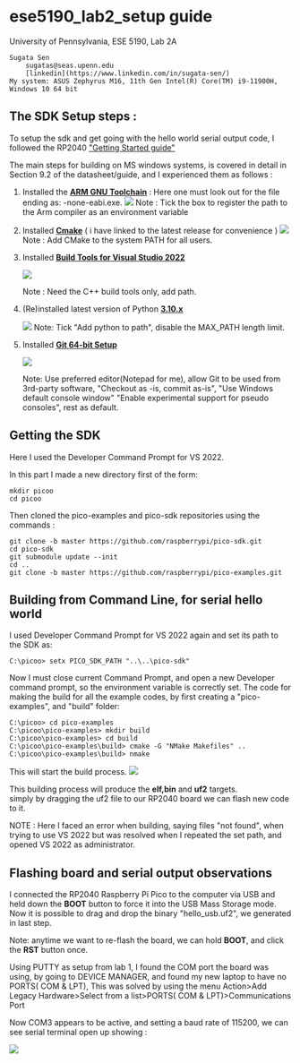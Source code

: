 # ese5190_lab2_setup guide
University of Pennsylvania, ESE 5190, Lab 2A

    Sugata Sen
        sugatas@seas.upenn.edu
        [linkedin](https://www.linkedin.com/in/sugata-sen/)
    My system: ASUS Zephyrus M16, 11th Gen Intel(R) Core(TM) i9-11900H, Windows 10 64 bit

## The SDK Setup steps : 

To setup the sdk and get going with the hello world serial output code, I followed the RP2040 ["Getting Started guide"](https://datasheets.raspberrypi.com/pico/getting-started-with-pico.pdf)

The main steps for building on MS windows systems, is covered in detail in Section 9.2 of the datasheet/guide, and I experienced them as follows :
  
1.  Installed the [**ARM GNU Toolchain**](https://developer.arm.com/tools-and-software/open-source-software/developer-tools/gnu-toolchain/downloads) :
	Here one must look out for the file ending as: -none-eabi.exe.
	![](https://github.com/sugahiraeth/ese5190-2022-lab2-into-the-void-star/blob/65d9e0a39b0d2cb9b73e1e9957a2e2b74b89735a/arm.png)
        Note : Tick the box to register the path to the Arm compiler as an environment variable 

2. Installed [**Cmake**](https://cmake.org/download/#latest) ( i have linked to the latest release for convenience )
	![](https://github.com/sugahiraeth/ese5190-2022-lab2-into-the-void-star/blob/65d9e0a39b0d2cb9b73e1e9957a2e2b74b89735a/cmake.png)
    Note : Add CMake to the system PATH for all users. 

3. Installed [**Build Tools for Visual Studio 2022**](https://visualstudio.microsoft.com/downloads/#build-tools-for-visual-studio-2022)
        
	![](https://github.com/sugahiraeth/ese5190-2022-lab2-into-the-void-star/blob/65d9e0a39b0d2cb9b73e1e9957a2e2b74b89735a/vs.png)
	
	Note : Need the C++ build tools only, add path.
        
4. (Re)installed latest version of Python [**3.10.x**](https://www.python.org/downloads/release/python-3108/) 
    
    ![](https://github.com/sugahiraeth/ese5190-2022-lab2-into-the-void-star/blob/65d9e0a39b0d2cb9b73e1e9957a2e2b74b89735a/python.png)
    Note: Tick "Add python to path", disable the MAX_PATH length limit.
        
5. Installed [**Git 64-bit Setup**](https://git-scm.com/download/win) 

    ![](https://github.com/sugahiraeth/ese5190-2022-lab2-into-the-void-star/blob/65d9e0a39b0d2cb9b73e1e9957a2e2b74b89735a/git.png)
    
	Note: Use preferred editor(Notepad for me), allow Git to be used from 3rd-party software, "Checkout as -is, commit as-is", "Use Windows default console window"
	"Enable experimental support for pseudo consoles", rest as default.
    

## Getting the SDK

Here I used the Developer Command Prompt for VS 2022.

In this part I made a new directory first of the form:

	mkdir picoo
	cd picoo

Then cloned the pico-examples and pico-sdk repositories using the commands :

	git clone -b master https://github.com/raspberrypi/pico-sdk.git
	cd pico-sdk
	git submodule update --init
	cd ..
	git clone -b master https://github.com/raspberrypi/pico-examples.git

## **Building from Command Line, for serial hello world**
     
I used Developer Command Prompt for VS 2022 again and set its path to the SDK as:

	C:\picoo> setx PICO_SDK_PATH "..\..\pico-sdk"
	
Now I must close current Command Prompt, and open a new Developer command prompt, so the environment variable is correctly set.
The code for making the build for all the example codes, by first creating a "pico-examples", and "build" folder:
	
	C:\picoo> cd pico-examples
	C:\picoo\pico-examples> mkdir build
	C:\picoo\pico-examples> cd build
	C:\picoo\pico-examples\build> cmake -G "NMake Makefiles" ..
	C:\picoo\pico-examples\build> nmake


This will start the build process.
![](https://github.com/sugahiraeth/ese5190-2022-lab2-into-the-void-star/blob/65d9e0a39b0d2cb9b73e1e9957a2e2b74b89735a/building.png)

This building process will produce the **elf,bin** and **uf2** targets.  
simply by dragging the uf2 file to our RP2040 board we can flash new code to it. 

NOTE : Here I faced an error when building, saying files "not found", when trying to use VS 2022 but was resolved when I repeated the set path, and opened VS 2022 as administrator.


## **Flashing board and serial output observations**  
    
I connected the RP2040 Raspberry Pi Pico to the computer via USB and held down the **BOOT** button to force it into the USB Mass Storage mode.   
Now it is possible to drag and drop the binary "hello_usb.uf2", we generated in last step.

Note: anytime we want to re-flash the board, we can hold **BOOT**, and click the **RST** button once.

Using PUTTY as setup from lab 1, I found the COM port the board was using, by going to DEVICE MANAGER, and found my new laptop to have no PORTS( COM & LPT),
This was solved by using the menu Action>Add Legacy Hardware>Select from a list>PORTS( COM & LPT)>Communications Port

Now COM3 appears to be active, and setting a baud rate of 115200, we can see serial terminal open up showing :

![](https://github.com/sugahiraeth/ese5190-2022-lab2-into-the-void-star/blob/65d9e0a39b0d2cb9b73e1e9957a2e2b74b89735a/output.png)  
